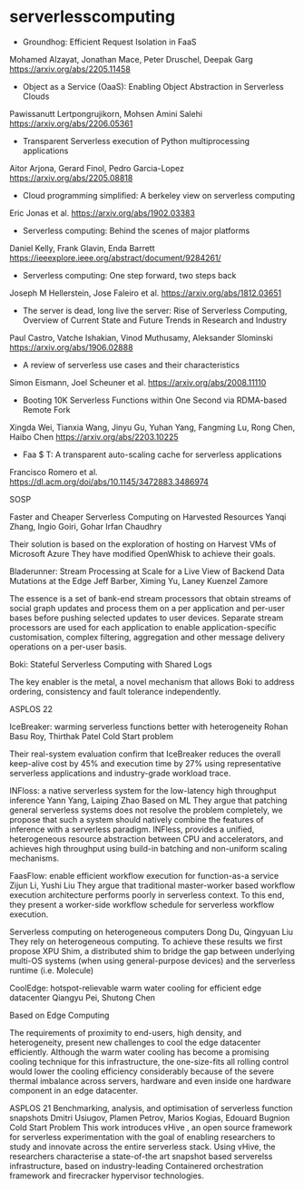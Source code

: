 # serverlesscomputing

- Groundhog: Efficient Request Isolation in FaaS

Mohamed Alzayat, Jonathan Mace, Peter Druschel, Deepak Garg
https://arxiv.org/abs/2205.11458

- Object as a Service (OaaS): Enabling Object Abstraction in Serverless Clouds

Pawissanutt Lertpongrujikorn, Mohsen Amini Salehi
https://arxiv.org/abs/2206.05361

- Transparent Serverless execution of Python multiprocessing applications

Aitor Arjona, Gerard Finol, Pedro Garcia-Lopez
https://arxiv.org/abs/2205.08818

- Cloud programming simplified: A berkeley view on serverless computing

Eric Jonas et al.
https://arxiv.org/abs/1902.03383

- Serverless computing: Behind the scenes of major platforms

Daniel Kelly, Frank Glavin, Enda Barrett
https://ieeexplore.ieee.org/abstract/document/9284261/

- Serverless computing: One step forward, two steps back

Joseph M Hellerstein, Jose Faleiro et al.
https://arxiv.org/abs/1812.03651


- The server is dead, long live the server: Rise of Serverless Computing, Overview of Current State and Future Trends in Research and Industry

Paul Castro, Vatche Ishakian, Vinod Muthusamy, Aleksander Slominski
https://arxiv.org/abs/1906.02888

- A review of serverless use cases and their characteristics

Simon Eismann, Joel Scheuner et al.
https://arxiv.org/abs/2008.11110

- Booting 10K Serverless Functions within One Second via RDMA-based Remote Fork

Xingda Wei, Tianxia Wang, Jinyu Gu, Yuhan Yang, Fangming Lu, Rong Chen, Haibo Chen
https://arxiv.org/abs/2203.10225

- Faa $ T: A transparent auto-scaling cache for serverless applications

Francisco Romero et al.
https://dl.acm.org/doi/abs/10.1145/3472883.3486974


SOSP

Faster and Cheaper Serverless Computing on Harvested Resources
Yanqi Zhang, Ingio Goiri, Gohar Irfan Chaudhry

Their solution is based on the exploration of hosting on Harvest VMs of Microsoft Azure
They have modified OpenWhisk to achieve their goals. 


Bladerunner: Stream Processing at Scale for a Live View of Backend Data Mutations at the Edge
Jeff Barber, Ximing Yu, Laney Kuenzel Zamore

The essence is a set of bank-end stream processors that obtain streams of social graph updates and process them on a per application and per-user bases before pushing selected updates to user devices. Separate stream processors are used for each application to enable application-specific customisation, complex filtering, aggregation and other message delivery operations on a per-user basis. 

Boki: Stateful Serverless Computing with Shared Logs

The key enabler is the metal, a novel mechanism that allows Boki to address ordering, consistency and fault tolerance independently. 


ASPLOS 22

IceBreaker: warming serverless functions better with heterogeneity 
Rohan Basu Roy, Thirthak Patel
Cold Start problem

Their real-system evaluation confirm that IceBreaker reduces the overall keep-alive cost by 45% and execution time by 27% using representative serverless applications and industry-grade workload trace. 

INFloss: a native serverless system for the low-latency high throughput inference
Yann Yang, Laiping Zhao
Based on ML
They argue that patching general serverless systems does not resolve the problem completely, we propose that such a system should natively combine the features of inference with a serverless paradigm. INFless, provides a unified, heterogeneous resource abstraction between CPU and accelerators, and achieves high throughput using build-in batching and non-uniform scaling mechanisms. 

FaasFlow: enable efficient workflow execution for function-as-a service
Zijun Li, Yushi Liu
They argue that traditional master-worker based workflow execution architecture performs poorly in serverless context. To this end, they present a worker-side workflow schedule for serverless workflow execution. 


Serverless computing on heterogeneous computers
Dong Du, Qingyuan Liu
They rely on heterogeneous computing. To achieve these results we first propose XPU Shim, a distributed shim to bridge the gap between underlying multi-OS systems (when using general-purpose devices) and the serverless runtime (i.e. Molecule)




CoolEdge: hotspot-relievable warm water cooling for efficient edge datacenter
Qiangyu Pei, Shutong Chen

Based on Edge Computing

The requirements of proximity to end-users, high density, and heterogeneity, present new challenges to cool the edge datacenter efficiently. Although the warm water cooling has become a promising cooling technique for this infrastructure, the one-size-fits all rolling control would lower the cooling efficiency considerably because of the severe thermal imbalance across servers, hardware and even inside one hardware component in an edge datacenter. 


ASPLOS 21
Benchmarking, analysis, and optimisation of serverless function snapshots
Dmitri Usiugov, Plamen Petrov, Marios Kogias, Edouard Bugnion
Cold Start Problem
This work introduces vHive , an open source framework for serverless experimentation with the goal of enabling researchers to study and innovate across the entire serverless stack. Using vHive, the researchers characterise a state-of-the art snapshot based serverelss infrastructure, based on industry-leading Containered orchestration framework and firecracker hypervisor technologies. 


